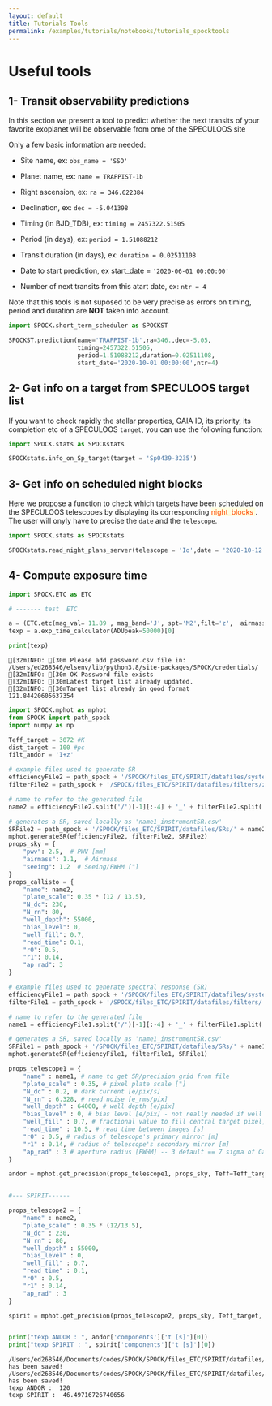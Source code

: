 ```yaml
---
layout: default
title: Tutorials Tools
permalink: /examples/tutorials/notebooks/tutorials_spocktools
---
```


# Useful tools

## 1- Transit observability predictions

In this section we present a tool to predict whether the next transits of your favorite exoplanet will be observable from ome of the SPECULOOS site

Only a few basic information are needed:

* Site name, ex: `obs_name = 'SSO'`

* Planet name, ex: `name = TRAPPIST-1b`

* Right ascension, ex: `ra = 346.622384`  

* Declination, ex: `dec = -5.041398`

* Timing (in BJD_TDB), ex: `timing = 2457322.51505`

* Period (in days), ex: `period = 1.51088212`

* Transit duration (in days), ex: `duration = 0.02511108`

* Date to start prediction, ex start_date = `'2020-06-01 00:00:00'`

* Number of next transits from this atart date, ex: `ntr = 4`


Note that this tools is not suposed to be very precise as errors on timing, period and duration are __NOT__ taken into account. 


```python
import SPOCK.short_term_scheduler as SPOCKST

SPOCKST.prediction(name='TRAPPIST-1b',ra=346.,dec=-5.05,
                   timing=2457322.51505,
                   period=1.51088212,duration=0.02511108,
                   start_date='2020-10-01 00:00:00',ntr=4)
```

## 2- Get info on a target from SPECULOOS target list

If you want to check rapidly the stellar properties, GAIA ID, its priority, its completion etc of a SPECULOOS `target`, you can use the following function:


```python
import SPOCK.stats as SPOCKstats

SPOCKstats.info_on_Sp_target(target = 'Sp0439-3235')
```

## 3- Get info on scheduled night blocks

Here we propose a function to check which targets have been scheduled on the SPECULOOS telescopes by displaying its corresponding <span style="background-color:lightyellow"><font color='orangered'> night_blocks </font></span>. The user will onyly have to precise the `date` and the `telescope`.


```python
import SPOCK.stats as SPOCKstats

SPOCKstats.read_night_plans_server(telescope = 'Io',date = '2020-10-12')


```

## 4- Compute exposure time 


```python
import SPOCK.ETC as ETC

# ------- test  ETC

a = (ETC.etc(mag_val= 11.89 , mag_band='J', spt='M2',filt='z',  airmass=1.3, moonphase=0.5, irtf=0.8, num_tel=1, seeing=1.5, gain=1.1))#airmass=1.1, moonphase=0.5, irtf=0.8, num_tel=1, seeing=2., gain=1.1))
texp = a.exp_time_calculator(ADUpeak=50000)[0]

print(texp)

```

    [32mINFO: [30m Please add password.csv file in: /Users/ed268546/elsenv/lib/python3.8/site-packages/SPOCK/credentials/
    [32mINFO: [30m OK Password file exists
    [32mINFO: [30mLatest target list already updated.
    [32mINFO: [30mTarget list already in good format
    121.84420605637354



```python
import SPOCK.mphot as mphot
from SPOCK import path_spock
import numpy as np

Teff_target = 3072 #K
dist_target = 100 #pc
filt_andor = 'I+z'

# example files used to generate SR
efficiencyFile2 = path_spock + '/SPOCK/files_ETC/SPIRIT/datafiles/systems/pirtSPC_-60.csv'
filterFile2 = path_spock + '/SPOCK/files_ETC/SPIRIT/datafiles/filters/zYJ.csv'

# name to refer to the generated file
name2 = efficiencyFile2.split('/')[-1][:-4] + '_' + filterFile2.split('/')[-1][:-4]

# generates a SR, saved locally as 'name1_instrumentSR.csv'
SRFile2 = path_spock + '/SPOCK/files_ETC/SPIRIT/datafiles/SRs/' + name2 + '_instrumentSR.csv'
mphot.generateSR(efficiencyFile2, filterFile2, SRFile2)
props_sky = {
    "pwv": 2.5,  # PWV [mm]
    "airmass": 1.1,  # Airmass
    "seeing": 1.2  # Seeing/FWHM ["]
}
props_callisto = {
    "name": name2,
    "plate_scale": 0.35 * (12 / 13.5),
    "N_dc": 230,
    "N_rn": 80,
    "well_depth": 55000,
    "bias_level": 0,
    "well_fill": 0.7,
    "read_time": 0.1,
    "r0": 0.5,
    "r1": 0.14,
    "ap_rad": 3
}

# example files used to generate spectral response (SR)
efficiencyFile1 = path_spock + '/SPOCK/files_ETC/SPIRIT/datafiles/systems/andorSPC_-60.csv' # in microns, fractional efficiency
filterFile1 = path_spock + '/SPOCK/files_ETC/SPIRIT/datafiles/filters/'+filt_andor+'.csv'

# name to refer to the generated file
name1 = efficiencyFile1.split('/')[-1][:-4] + '_' + filterFile1.split('/')[-1][:-4]

# generates a SR, saved locally as 'name1_instrumentSR.csv'
SRFile1 = path_spock + '/SPOCK/files_ETC/SPIRIT/datafiles/SRs/' + name1 + '_instrumentSR.csv'
mphot.generateSR(efficiencyFile1, filterFile1, SRFile1)

props_telescope1 = {
    "name" : name1, # name to get SR/precision grid from file
    "plate_scale" : 0.35, # pixel plate scale ["]
    "N_dc" : 0.2, # dark current [e/pix/s]
    "N_rn" : 6.328, # read noise [e_rms/pix]
    "well_depth" : 64000, # well depth [e/pix]
    "bias_level" : 0, # bias level [e/pix] - not really needed if well depth ignores bias level
    "well_fill" : 0.7, # fractional value to fill central target pixel, assuming gaussian (width function of seeing^)
    "read_time" : 10.5, # read time between images [s]
    "r0" : 0.5, # radius of telescope's primary mirror [m]
    "r1" : 0.14, # radius of telescope's secondary mirror [m]
    "ap_rad" : 3 # aperture radius [FWHM] -- 3 default == 7 sigma of Gaussian ~ aperture 6 on Cambridge pipeline/Portal
}

andor = mphot.get_precision(props_telescope1, props_sky, Teff=Teff_target, distance=dist_target, override=False, mapping=True)


#--- SPIRIT------

props_telescope2 = {
    "name" : name2,
    "plate_scale" : 0.35 * (12/13.5),
    "N_dc" : 230,
    "N_rn" : 80,
    "well_depth" : 55000,
    "bias_level" : 0,
    "well_fill" : 0.7,
    "read_time" : 0.1,
    "r0" : 0.5,
    "r1" : 0.14,
    "ap_rad" : 3
}

spirit = mphot.get_precision(props_telescope2, props_sky, Teff_target, dist_target, override=False, mapping=True)


print("texp ANDOR : ", andor['components']['t [s]'][0])
print("texp SPIRIT : ", spirit['components']['t [s]'][0])
```

    /Users/ed268546/Documents/codes/SPOCK/SPOCK/files_ETC/SPIRIT/datafiles/SRs/pirtSPC_-60_zYJ_instrumentSR.csv has been saved!
    /Users/ed268546/Documents/codes/SPOCK/SPOCK/files_ETC/SPIRIT/datafiles/SRs/andorSPC_-60_I+z_instrumentSR.csv has been saved!
    texp ANDOR :  120
    texp SPIRIT :  46.49716726740656



```python

```
